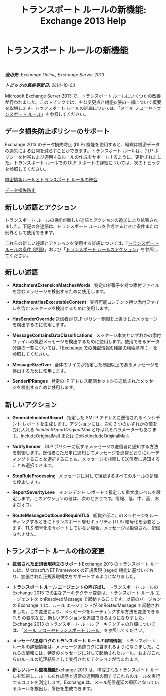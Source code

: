 ﻿---
title: 'トランスポート ルールの新機能: Exchange 2013 Help'
TOCTitle: トランスポート ルールの新機能
ms:assetid: 0c2fc0b5-3cd2-4d79-aa2b-0c7622ae15a8
ms:mtpsurl: https://technet.microsoft.com/ja-jp/library/JJ150483(v=EXCHG.150)
ms:contentKeyID: 48268985
ms.date: 04/24/2018
mtps_version: v=EXCHG.150
ms.translationtype: HT
---

# トランスポート ルールの新機能

 

_**適用先:** Exchange Online, Exchange Server 2013_

_**トピックの最終更新日:** 2014-10-03_

Microsoft Exchange Server 2013 で、トランスポート ルールにいくつかの改善が行われました。このトピックでは、主な変更点と機能拡張の一部について概要を説明します。トランスポート ルールの詳細については、「[メール フローやトランスポート ルール](mail-flow-rules-transport-rules-in-exchange-2013-exchange-2013-help.md)」を参照してください。

## データ損失防止ポリシーのサポート

Exchange 2013 のデータ損失防止 (DLP) 機能を使用すると、組織は機密データの過失による公開を減らすことができます。トランスポート ルールは、DLP ポリシーを付帯および適用するルールの作成をサポートするように、更新されました。トランスポート ルールでの DLP サポートの詳細については、次のトピックを参照してください。

[機密情報ルールとトランスポート ルールの統合](https://docs.microsoft.com/ja-jp/exchange/security-and-compliance/data-loss-prevention/integrate-sensitive-information-rules)

[データ損失防止](https://docs.microsoft.com/ja-jp/exchange/security-and-compliance/data-loss-prevention/data-loss-prevention)

## 新しい述語とアクション

トランスポート ルールの機能が新しい述語とアクションの追加により拡張されました。下記の各述語は、トランスポート ルールを作成するときに条件または例外として使用できます。

これらの新しい述語とアクションを使用する詳細については、「[トランスポート ルールの条件 (述語)](mail-flow-rule-conditions-and-exceptions-predicates-in-exchange-2013-exchange-2013-help.md)」および「[トランスポート ルールのアクション](mail-flow-rule-actions-in-exchange-2013-exchange-2013-help.md)」を参照してください。

## 新しい述語

  -  **AttachmentExtensionMatchesWords**   特定の拡張子を持つ添付ファイルを含むメッセージを検出するために使用します。

  -  **AttachmentHasExecutableContent**   実行可能コンテンツ持つ添付ファイルを含むメッセージを検出するために使用します。

  -  **HasSenderOverride** 送信者が DLP ポリシー制限を上書きしたメッセージを検出するのに使用します。

  -  **MessageContainsDataClassifications**   メッセージ本文といずれかの添付ファイルの機密メッセージを検出するために使用します。使用できるデータ分類の一覧については、「[Exchange での機密情報の種類の検索基準：](what-the-sensitive-information-types-in-exchange-look-for-exchange-online-help.md)」を参照してください。

  -  **MessageSizeOver**   全体のサイズが指定した制限以上であるメッセージを検出するために使用します。

  -  **SenderIPRanges**   特定の IP アドレス範囲セットから送信されたメッセージを検出するために使用します。

## 新しいアクション

  -  **GenerateIncidentReport**   指定した SMTP アドレスに送信されるインシデント レポートを生成します。アクションには、次の 2 つのいずれかの値を受け入れる *IncidentReportOriginalMail* と呼ばれるパラメーターもあります。IncludeOriginalMail または DoNotIncludeOriginalMail。

  -  **NotifySender**   DLP ポリシーに反するメッセージの送信者に通知する方法を制御します。送信者にただ単に通知してメッセージを通常どおりにルーティングすることを選択することも、メッセージを拒否して送信者に通知することも選択できます。

  -  **StopRuleProcessing**   メッセージに対して後続するすべてのルールの処理を停止します。

  -  **ReportSeverityLevel**   インシデント レポートで指定した重大度レベルを設定します。このアクションの値は、次のとおりです。情報、低、中、高、およびオフ。

  -  **RouteMessageOutboundRequireTLS**   組織外部にこのメッセージをルーティングするときにトランスポート層セキュリティ (TLS) 暗号化を必要とします。TLS 暗号化をサポートしていない場合、メッセージは拒否され、配信されません。

## トランスポート ルールの他の変更

  - **拡張された正規表現構文のサポート**Exchange 2013 のトランスポート ルールは、Microsoft.NET Framework の正規表現 (regex) 機能に基づいており、拡張された正規表現構文をサポートするようになりました。

  - **トランスポート ルール エージェントの呼び出し**   トランスポート ルールの Exchange 2013 での主なアーキテクチャ変更は、トランスポート ルール エージェントを onResolvedMessage で起動することです。以前のバージョンの Exchange では、ルール エージェントが onRoutedMessage で起動されました。この変更により、メッセージをルーティングする方法を変更できる TLS の要求など、新しいアクションを追加できるようになりました。Exchange 2013 のトランスポート ルール アーキテクチャの詳細については、「[メール フローやトランスポート ルール](mail-flow-rules-transport-rules-in-exchange-2013-exchange-2013-help.md)」を参照してください。

  - **メッセージ追跡ログのトランスポート ルールの詳細情報**   トランスポート ルールの詳細情報は、メッセージ追跡ログに含まれるようになりました。これらの情報には、特定のメッセージに対して起動されたルール、およびこれらのルールの処理結果として実行されたアクションが含まれます。

  - **新しいルール監視機能**Exchange 2013 は、構成されるトランスポート ルールを監視し、ルールの作成時と通常の運用時の両方でこれらのルールを実行するコストを測定します。Exchange は、メール配信遅延の原因となっているルールを検出し、警告を生成できます。

